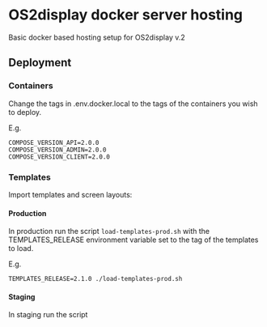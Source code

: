 # OS2display docker server hosting

Basic docker based hosting setup for OS2display v.2

## Deployment

### Containers

Change the tags in .env.docker.local to the tags of the containers you wish to deploy.

E.g.

```dotenv
COMPOSE_VERSION_API=2.0.0
COMPOSE_VERSION_ADMIN=2.0.0
COMPOSE_VERSION_CLIENT=2.0.0
```

### Templates

Import templates and screen layouts:

#### Production

In production run the script `load-templates-prod.sh` with the TEMPLATES_RELEASE environment variable set to the tag of
the templates to load.

E.g.

```shell
TEMPLATES_RELEASE=2.1.0 ./load-templates-prod.sh
```

#### Staging

In staging run the script
